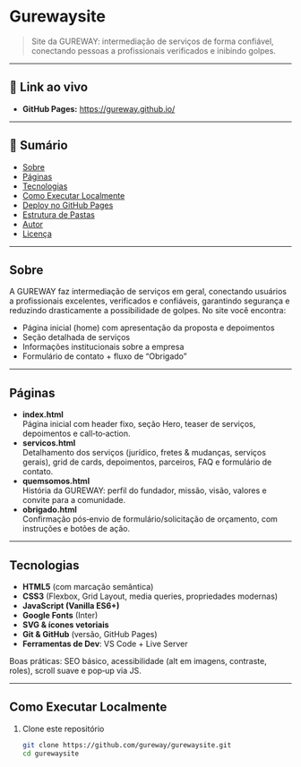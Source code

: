 # Gurewaysite

> Site da GUREWAY: intermediação de serviços de forma confiável, conectando pessoas a profissionais verificados e inibindo golpes.

---

## 📌 Link ao vivo

- **GitHub Pages:** https://gureway.github.io/

---

## 📖 Sumário

- [Sobre](#sobre)  
- [Páginas](#páginas)  
- [Tecnologias](#tecnologias)  
- [Como Executar Localmente](#como-executar-localmente)  
- [Deploy no GitHub Pages](#deploy-no-github-pages)  
- [Estrutura de Pastas](#estrutura-de-pastas)  
- [Autor](#autor)  
- [Licença](#licença)  

---

## Sobre

A GUREWAY faz intermediação de serviços em geral, conectando usuários a profissionais excelentes, verificados e confiáveis, garantindo segurança e reduzindo drasticamente a possibilidade de golpes. No site você encontra:

- Página inicial (home) com apresentação da proposta e depoimentos  
- Seção detalhada de serviços  
- Informações institucionais sobre a empresa  
- Formulário de contato + fluxo de “Obrigado”  

---

## Páginas

- **index.html**  
  Página inicial com header fixo, seção Hero, teaser de serviços, depoimentos e call‑to‑action.  
- **servicos.html**  
  Detalhamento dos serviços (jurídico, fretes & mudanças, serviços gerais), grid de cards, depoimentos, parceiros, FAQ e formulário de contato.  
- **quemsomos.html**  
  História da GUREWAY: perfil do fundador, missão, visão, valores e convite para a comunidade.  
- **obrigado.html**  
  Confirmação pós‑envio de formulário/solicitação de orçamento, com instruções e botões de ação.

---

## Tecnologias

- **HTML5** (com marcação semântica)  
- **CSS3** (Flexbox, Grid Layout, media queries, propriedades modernas)  
- **JavaScript (Vanilla ES6+)**  
- **Google Fonts** (Inter)  
- **SVG & ícones vetoriais**  
- **Git & GitHub** (versão, GitHub Pages)  
- **Ferramentas de Dev**: VS Code + Live Server

Boas práticas: SEO básico, acessibilidade (alt em imagens, contraste, roles), scroll suave e pop‑up via JS.

---

## Como Executar Localmente

1. Clone este repositório  
   ```bash
   git clone https://github.com/gureway/gurewaysite.git
   cd gurewaysite
